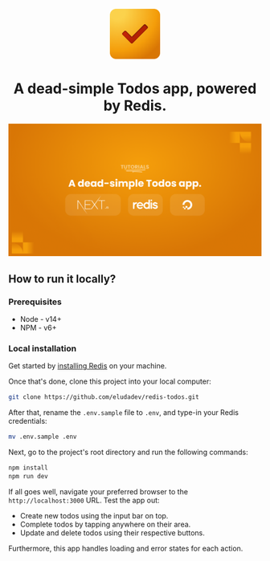 <p align="center"><img src="assets/icon.png" height="100" alt="Logo for this project: a check mark." /></p>
<h1 align="center">A dead-simple Todos app, powered by Redis.</h1>

<img src="assets/cover.png" alt="Tutorials: A dead-simple Todos app. Powered by Next, Redis, and DigitalOcean." />

<br />

## How to run it locally?

### Prerequisites

- Node - v14+
- NPM - v6+

### Local installation

Get started by [installing Redis](https://redis.io/docs/getting-started/installation/) on your machine.

Once that's done, clone this project into your local computer:

```bash
git clone https://github.com/eludadev/redis-todos.git
```

After that, rename the `.env.sample` file to `.env`, and type-in your Redis credentials:

```bash
mv .env.sample .env
```

Next, go to the project's root directory and run the following commands:

```bash
npm install
npm run dev
```

If all goes well, navigate your preferred browser to the `http://localhost:3000` URL. Test the app out:
- Create new todos using the input bar on top.
- Complete todos by tapping anywhere on their area.
- Update and delete todos using their respective buttons.

Furthermore, this app handles loading and error states for each action.